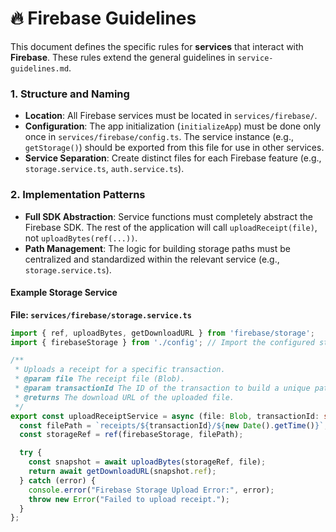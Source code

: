 # 🔥 Firebase Guidelines

This document defines the specific rules for **services** that interact with **Firebase**. These rules extend the general guidelines in `service-guidelines.md`.

### 1. Structure and Naming

-   **Location**: All Firebase services must be located in `services/firebase/`.
-   **Configuration**: The app initialization (`initializeApp`) must be done only once in `services/firebase/config.ts`. The service instance (e.g., `getStorage()`) should be exported from this file for use in other services.
-   **Service Separation**: Create distinct files for each Firebase feature (e.g., `storage.service.ts`, `auth.service.ts`).

### 2. Implementation Patterns

-   **Full SDK Abstraction**: Service functions must completely abstract the Firebase SDK. The rest of the application will call `uploadReceipt(file)`, not `uploadBytes(ref(...))`.
-   **Path Management**: The logic for building storage paths must be centralized and standardized within the relevant service (e.g., `storage.service.ts`).

#### Example Storage Service

**File: `services/firebase/storage.service.ts`**

```typescript
import { ref, uploadBytes, getDownloadURL } from 'firebase/storage';
import { firebaseStorage } from './config'; // Import the configured storage instance

/**
 * Uploads a receipt for a specific transaction.
 * @param file The receipt file (Blob).
 * @param transactionId The ID of the transaction to build a unique path.
 * @returns The download URL of the uploaded file.
 */
export const uploadReceiptService = async (file: Blob, transactionId: string): Promise<string> => {
  const filePath = `receipts/${transactionId}/${new Date().getTime()}`;
  const storageRef = ref(firebaseStorage, filePath);

  try {
    const snapshot = await uploadBytes(storageRef, file);
    return await getDownloadURL(snapshot.ref);
  } catch (error) {
    console.error("Firebase Storage Upload Error:", error);
    throw new Error("Failed to upload receipt.");
  }
};
```
